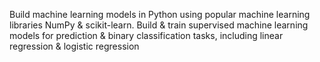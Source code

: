Build machine learning models in Python using popular machine learning libraries NumPy & scikit-learn. Build & train supervised machine learning models for prediction & binary classification tasks, including linear regression & logistic regression
